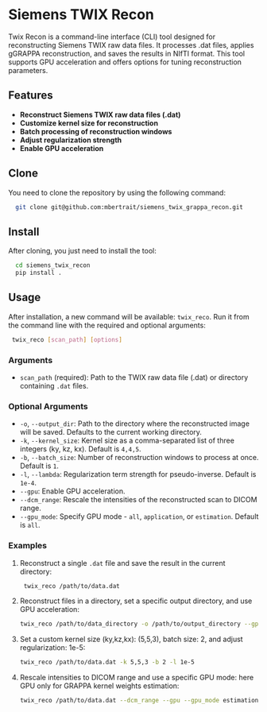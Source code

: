 # Siemens TWIX Recon

Twix Recon is a command-line interface (CLI) tool designed for reconstructing Siemens TWIX raw data files. It processes .dat files, applies gGRAPPA reconstruction, and saves the results in NIfTI format. This tool supports GPU acceleration and offers options for tuning reconstruction parameters.

## Features

- **Reconstruct Siemens TWIX raw data files (.dat)**
- **Customize kernel size for reconstruction**
- **Batch processing of reconstruction windows**
- **Adjust regularization strength**
- **Enable GPU acceleration**

## Clone
You need to clone the repository by using the following command:
```bash
  git clone git@github.com:mbertrait/siemens_twix_grappa_recon.git
```

## Install
After cloning, you just need to install the tool:
```bash
  cd siemens_twix_recon
  pip install .
```

## Usage

After installation, a new command will be available: `twix_reco`.
Run it from the command line with the required and optional arguments:

```bash
 twix_reco [scan_path] [options]
```

### Arguments

- `scan_path` (required): Path to the TWIX raw data file (.dat) or directory containing `.dat` files.

### Optional Arguments

- `-o`, `--output_dir`: Path to the directory where the reconstructed image will be saved. Defaults to the current working directory.
- `-k`, `--kernel_size`: Kernel size as a comma-separated list of three integers (ky, kz, kx). Default is `4,4,5`.
- `-b`, `--batch_size`: Number of reconstruction windows to process at once. Default is `1`.
- `-l`, `--lambda`: Regularization term strength for pseudo-inverse. Default is `1e-4`.
- `--gpu`: Enable GPU acceleration.
- `--dcm_range`: Rescale the intensities of the reconstructed scan to DICOM range.
- `--gpu_mode`: Specify GPU mode - `all`, `application`, or `estimation`. Default is `all`.

### Examples

1. Reconstruct a single `.dat` file and save the result in the current directory:

    ```bash
     twix_reco /path/to/data.dat
    ```

2. Reconstruct files in a directory, set a specific output directory, and use GPU acceleration:

    ```bash
    twix_reco /path/to/data_directory -o /path/to/output_directory --gpu
    ```

3. Set a custom kernel size (ky,kz,kx): (5,5,3), batch size: 2, and adjust regularization: 1e-5:

    ```bash
    twix_reco /path/to/data.dat -k 5,5,3 -b 2 -l 1e-5
    ```

4. Rescale intensities to DICOM range and use a specific GPU mode: here GPU only for GRAPPA kernel weights estimation:

    ```bash
    twix_reco /path/to/data.dat --dcm_range --gpu --gpu_mode estimation
    ```
